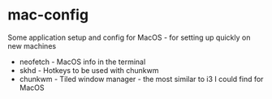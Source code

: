 # mac-config
Some application setup and config for MacOS - for setting up quickly on new machines

- neofetch - MacOS info in the terminal
- skhd - Hotkeys to be used with chunkwm
- chunkwm - Tiled window manager - the most similar to i3 I could find for MacOS
